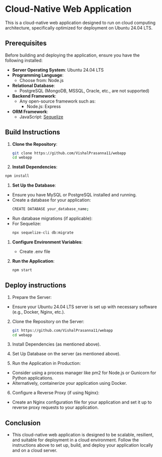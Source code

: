# Cloud-Native Web Application

This is a cloud-native web application designed to run on cloud computing architecture, specifically optimized for deployment on Ubuntu 24.04 LTS. 

## Prerequisites

Before building and deploying the application, ensure you have the following installed:

- **Server Operating System**: Ubuntu 24.04 LTS
- **Programming Language**: 
  - Choose from: Node.js
- **Relational Database**: 
  - PostgreSQL (MongoDB, MSSQL, Oracle, etc., are not supported)
- **Backend Framework**: 
  - Any open-source framework such as:
    - Node.js: Express
- **ORM Framework**:
  - JavaScript: [Sequelize](https://sequelize.org/)

## Build Instructions

1. **Clone the Repository**:
   ```bash
   git clone https://github.com/VishalPrasanna11/webapp
   cd webapp
   ```

2. **Install Dependencies**:
  ```bash
  npm install
```
1. **Set Up the Database**:
- Ensure you have MySQL or PostgreSQL installed and running.
- Create a database for your application:
    ```bash
    CREATE DATABASE your_database_name;
    ```
 - Run database migrations (if applicable):
  - For Sequelize:
    ```bash
    npx sequelize-cli db:migrate
    ```
1. **Configure Environment Variables**:
    - Create .env file
      
2. **Run the Application**:
   ```bash
   npm start
## Deploy instructions

1. Prepare the Server:
- Ensure your Ubuntu 24.04 LTS server is set up with necessary software (e.g., Docker, Nginx, etc.).

2. Clone the Repository on the Server:

    ```bash
    git https://github.com/VishalPrasanna11/webapp
    cd webapp
    ```
3. Install Dependencies (as mentioned above).
4. Set Up Database on the server (as mentioned above).
5. Run the Application in Production:
- Consider using a process manager like pm2 for Node.js or Gunicorn for Python applications.
- Alternatively, containerize your application using Docker.
6. Configure a Reverse Proxy (if using Nginx):
- Create an Nginx configuration file for your application and set it up to reverse proxy requests to your application.

## Conclusion
- This cloud-native web application is designed to be scalable, resilient, and suitable for deployment in a cloud environment. Follow the instructions above to set up, build, and deploy your application locally and on a cloud server.
